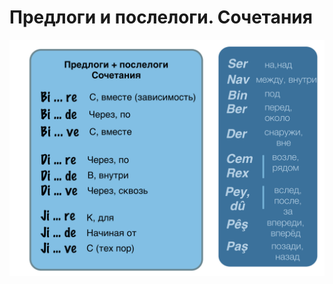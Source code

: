 # Предлоги и послелоги. Сочетания

![Предлоги и послелоги. Сочетания](../assets/Сочетания-и-другие.png)